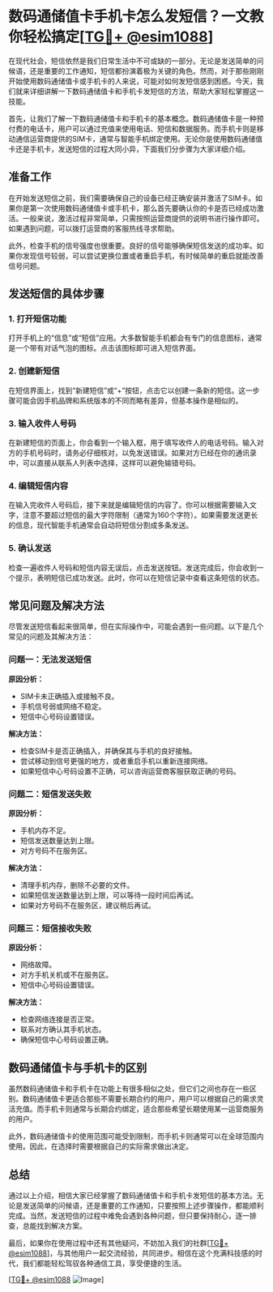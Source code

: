 # 数码通储值卡手机卡怎么发短信？一文教你轻松搞定[[TG💪+ @esim1088](https://t.me/s/esim1088)]

在现代社会，短信依然是我们日常生活中不可或缺的一部分。无论是发送简单的问候语，还是重要的工作通知，短信都扮演着极为关键的角色。然而，对于那些刚刚开始使用数码通储值卡或手机卡的人来说，可能对如何发短信感到困惑。今天，我们就来详细讲解一下数码通储值卡和手机卡发短信的方法，帮助大家轻松掌握这一技能。

首先，让我们了解一下数码通储值卡和手机卡的基本概念。数码通储值卡是一种预付费的电话卡，用户可以通过充值来使用电话、短信和数据服务。而手机卡则是移动通信运营商提供的SIM卡，通常与智能手机绑定使用。无论你是使用数码通储值卡还是手机卡，发送短信的过程大同小异，下面我们分步骤为大家详细介绍。

## 准备工作

在开始发送短信之前，我们需要确保自己的设备已经正确安装并激活了SIM卡。如果你是第一次使用数码通储值卡或手机卡，那么首先要确认你的卡是否已经成功激活。一般来说，激活过程非常简单，只需按照运营商提供的说明书进行操作即可。如果遇到问题，可以拨打运营商的客服热线寻求帮助。

此外，检查手机的信号强度也很重要。良好的信号能够确保短信发送的成功率。如果你发现信号较弱，可以尝试更换位置或者重启手机，有时候简单的重启就能改善信号问题。

## 发送短信的具体步骤

### 1. 打开短信功能

打开手机上的“信息”或“短信”应用。大多数智能手机都会有专门的信息图标，通常是一个带有对话气泡的图标。点击该图标即可进入短信界面。

### 2. 创建新短信

在短信界面上，找到“新建短信”或“+”按钮，点击它以创建一条新的短信。这一步骤可能会因手机品牌和系统版本的不同而略有差异，但基本操作是相似的。

### 3. 输入收件人号码

在新建短信的页面上，你会看到一个输入框，用于填写收件人的电话号码。输入对方的手机号码时，请务必仔细核对，以免发送错误。如果对方已经在你的通讯录中，可以直接从联系人列表中选择，这样可以避免输错号码。

### 4. 编辑短信内容

在输入完收件人号码后，接下来就是编辑短信的内容了。你可以根据需要输入文字，注意不要超过短信的最大字符限制（通常为160个字符）。如果需要发送更长的信息，现代智能手机通常会自动将短信分割成多条发送。

### 5. 确认发送

检查一遍收件人号码和短信内容无误后，点击发送按钮。发送完成后，你会收到一个提示，表明短信已成功发送。此时，你可以在短信记录中查看这条短信的状态。

## 常见问题及解决方法

尽管发送短信看起来很简单，但在实际操作中，可能会遇到一些问题。以下是几个常见的问题及其解决方法：

### 问题一：无法发送短信

**原因分析：**
- SIM卡未正确插入或接触不良。
- 手机信号弱或网络不稳定。
- 短信中心号码设置错误。

**解决方法：**
- 检查SIM卡是否正确插入，并确保其与手机的良好接触。
- 尝试移动到信号更强的地方，或者重启手机以重新连接网络。
- 如果短信中心号码设置不正确，可以咨询运营商客服获取正确的号码。

### 问题二：短信发送失败

**原因分析：**
- 手机内存不足。
- 短信发送数量达到上限。
- 对方号码不在服务区。

**解决方法：**
- 清理手机内存，删除不必要的文件。
- 如果短信发送数量达到上限，可以等待一段时间后再试。
- 如果对方号码不在服务区，建议稍后再试。

### 问题三：短信接收失败

**原因分析：**
- 网络故障。
- 对方手机关机或不在服务区。
- 短信中心号码设置错误。

**解决方法：**
- 检查网络连接是否正常。
- 联系对方确认其手机状态。
- 确保短信中心号码设置正确。

## 数码通储值卡与手机卡的区别

虽然数码通储值卡和手机卡在功能上有很多相似之处，但它们之间也存在一些区别。数码通储值卡更适合那些不需要长期合约的用户，用户可以根据自己的需求灵活充值。而手机卡则通常与长期合约绑定，适合那些希望长期使用某一运营商服务的用户。

此外，数码通储值卡的使用范围可能受到限制，而手机卡则通常可以在全球范围内使用。因此，在选择时需要根据自己的实际需求做出决定。

## 总结

通过以上介绍，相信大家已经掌握了数码通储值卡和手机卡发短信的基本方法。无论是发送简单的问候语，还是重要的工作通知，只要按照上述步骤操作，都能顺利完成。当然，发送短信的过程中难免会遇到各种问题，但只要保持耐心，逐一排查，总能找到解决方案。

最后，如果你在使用过程中还有其他疑问，不妨加入我们的社群[[TG💪+ @esim1088](https://t.me/s/esim1088)]，与其他用户一起交流经验，共同进步。相信在这个充满科技感的时代，我们都能轻松驾驭各种通信工具，享受便捷的生活。

[[TG💪+ @esim1088](https://t.me/s/esim1088) ![Image](https://i.postimg.cc/4NQfJmqS/Snipaste-2025-05-13-00-14-12.png)]